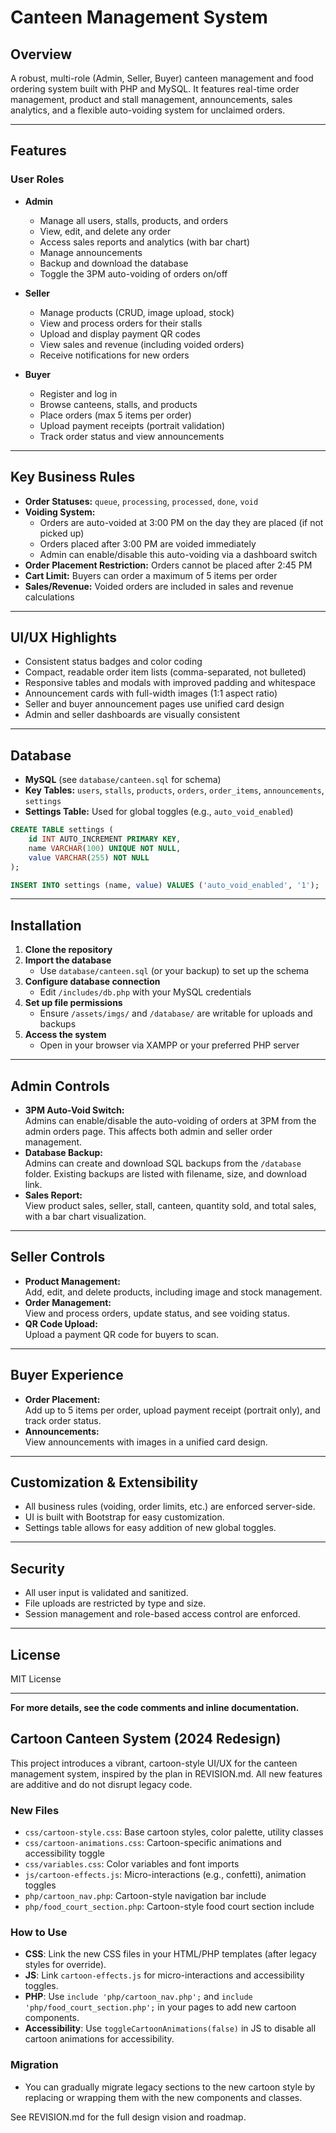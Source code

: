# Canteen Management System

## Overview

A robust, multi-role (Admin, Seller, Buyer) canteen management and food ordering system built with PHP and MySQL. It features real-time order management, product and stall management, announcements, sales analytics, and a flexible auto-voiding system for unclaimed orders.

---

## Features

### User Roles

- **Admin**
  - Manage all users, stalls, products, and orders
  - View, edit, and delete any order
  - Access sales reports and analytics (with bar chart)
  - Manage announcements
  - Backup and download the database
  - Toggle the 3PM auto-voiding of orders on/off

- **Seller**
  - Manage products (CRUD, image upload, stock)
  - View and process orders for their stalls
  - Upload and display payment QR codes
  - View sales and revenue (including voided orders)
  - Receive notifications for new orders

- **Buyer**
  - Register and log in
  - Browse canteens, stalls, and products
  - Place orders (max 5 items per order)
  - Upload payment receipts (portrait validation)
  - Track order status and view announcements

---

## Key Business Rules

- **Order Statuses:** `queue`, `processing`, `processed`, `done`, `void`
- **Voiding System:**
  - Orders are auto-voided at 3:00 PM on the day they are placed (if not picked up)
  - Orders placed after 3:00 PM are voided immediately
  - Admin can enable/disable this auto-voiding via a dashboard switch
- **Order Placement Restriction:** Orders cannot be placed after 2:45 PM
- **Cart Limit:** Buyers can order a maximum of 5 items per order
- **Sales/Revenue:** Voided orders are included in sales and revenue calculations

---

## UI/UX Highlights

- Consistent status badges and color coding
- Compact, readable order item lists (comma-separated, not bulleted)
- Responsive tables and modals with improved padding and whitespace
- Announcement cards with full-width images (1:1 aspect ratio)
- Seller and buyer announcement pages use unified card design
- Admin and seller dashboards are visually consistent

---

## Database

- **MySQL** (see `database/canteen.sql` for schema)
- **Key Tables:** `users`, `stalls`, `products`, `orders`, `order_items`, `announcements`, `settings`
- **Settings Table:** Used for global toggles (e.g., `auto_void_enabled`)

```sql
CREATE TABLE settings (
    id INT AUTO_INCREMENT PRIMARY KEY,
    name VARCHAR(100) UNIQUE NOT NULL,
    value VARCHAR(255) NOT NULL
);

INSERT INTO settings (name, value) VALUES ('auto_void_enabled', '1');
```

---

## Installation

1. **Clone the repository**
2. **Import the database**
   - Use `database/canteen.sql` (or your backup) to set up the schema
3. **Configure database connection**
   - Edit `/includes/db.php` with your MySQL credentials
4. **Set up file permissions**
   - Ensure `/assets/imgs/` and `/database/` are writable for uploads and backups
5. **Access the system**
   - Open in your browser via XAMPP or your preferred PHP server

---

## Admin Controls

- **3PM Auto-Void Switch:**  
  Admins can enable/disable the auto-voiding of orders at 3PM from the admin orders page. This affects both admin and seller order management.
- **Database Backup:**  
  Admins can create and download SQL backups from the `/database` folder. Existing backups are listed with filename, size, and download link.
- **Sales Report:**  
  View product sales, seller, stall, canteen, quantity sold, and total sales, with a bar chart visualization.

---

## Seller Controls

- **Product Management:**  
  Add, edit, and delete products, including image and stock management.
- **Order Management:**  
  View and process orders, update status, and see voiding status.
- **QR Code Upload:**  
  Upload a payment QR code for buyers to scan.

---

## Buyer Experience

- **Order Placement:**  
  Add up to 5 items per order, upload payment receipt (portrait only), and track order status.
- **Announcements:**  
  View announcements with images in a unified card design.

---

## Customization & Extensibility

- All business rules (voiding, order limits, etc.) are enforced server-side.
- UI is built with Bootstrap for easy customization.
- Settings table allows for easy addition of new global toggles.

---

## Security

- All user input is validated and sanitized.
- File uploads are restricted by type and size.
- Session management and role-based access control are enforced.

---

## License

MIT License

---

**For more details, see the code comments and inline documentation.**

## Cartoon Canteen System (2024 Redesign)

This project introduces a vibrant, cartoon-style UI/UX for the canteen management system, inspired by the plan in REVISION.md. All new features are additive and do not disrupt legacy code.

### New Files
- `css/cartoon-style.css`: Base cartoon styles, color palette, utility classes
- `css/cartoon-animations.css`: Cartoon-specific animations and accessibility toggle
- `css/variables.css`: Color variables and font imports
- `js/cartoon-effects.js`: Micro-interactions (e.g., confetti), animation toggles
- `php/cartoon_nav.php`: Cartoon-style navigation bar include
- `php/food_court_section.php`: Cartoon-style food court section include

### How to Use
- **CSS**: Link the new CSS files in your HTML/PHP templates (after legacy styles for override).
- **JS**: Link `cartoon-effects.js` for micro-interactions and accessibility toggles.
- **PHP**: Use `include 'php/cartoon_nav.php';` and `include 'php/food_court_section.php';` in your pages to add new cartoon components.
- **Accessibility**: Use `toggleCartoonAnimations(false)` in JS to disable all cartoon animations for accessibility.

### Migration
- You can gradually migrate legacy sections to the new cartoon style by replacing or wrapping them with the new components and classes.

See REVISION.md for the full design vision and roadmap. 